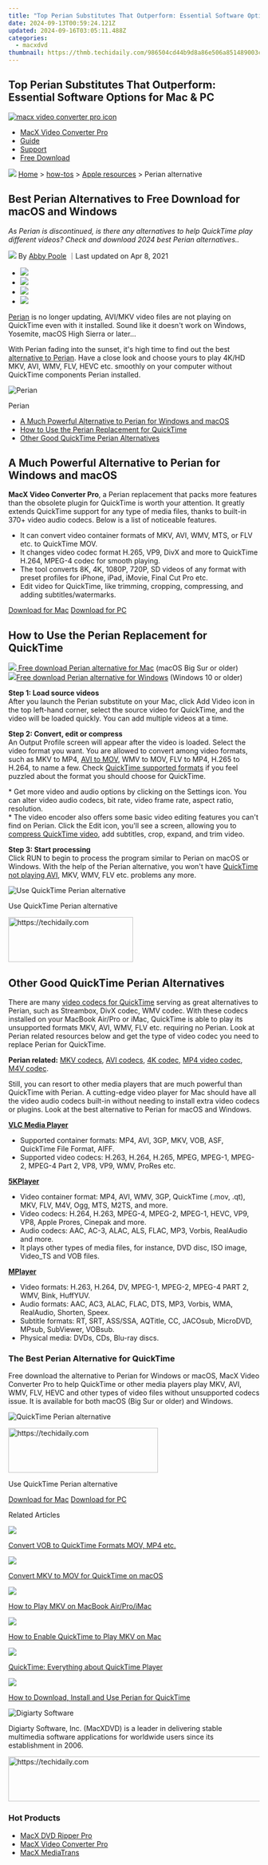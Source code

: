 ```yaml
---
title: "Top Perian Substitutes That Outperform: Essential Software Options for Mac & PC"
date: 2024-09-13T00:59:24.121Z
updated: 2024-09-16T03:05:11.488Z
categories:
  - macxdvd
thumbnail: https://thmb.techidaily.com/986504cd44b9d8a86e506a851489003cdb37fac4314ef47bdf65ab2174d555e1.jpg
---
```


## Top Perian Substitutes That Outperform: Essential Software Options for Mac & PC

[![macx video converter pro icon](https://www.macxdvd.com/mac-dvd-video-converter-how-to/../image-style/new-seo/icon11.png)](https://tools.techidaily.com/macxdvd/products/)

* [MacX Video Converter Pro](https://tools.techidaily.com/macxdvd/products/)
* [Guide](https://tools.techidaily.com/macxdvd/products/)
* [Support](https://tools.techidaily.com/macxdvd/products/)
* [Free Download](https://tools.techidaily.com/macxdvd/products/)

![](https://www.macxdvd.com/mac-dvd-video-converter-how-to/../image-style/new-seo/icon7.png) [Home](https://tools.techidaily.com/macxdvd/products/) \> [how-tos](https://tools.techidaily.com/macxdvd/products/) \> [Apple resources](https://tools.techidaily.com/macxdvd/products/) \> Perian alternative

## Best Perian Alternatives to Free Download for macOS and Windows

_As Perian is discontinued, is there any alternatives to help QuickTime play different videos? Check and download 2024 best Perian alternatives.._

![](https://www.macxdvd.com/mac-dvd-video-converter-how-to/../image-style/new-seo/icon6.png) By [Abby Poole](https://www.linkedin.com/in/abby-poole-6822b0104/) ｜Last updated on Apr 8, 2021

* [![](https://www.macxdvd.com/mac-dvd-video-converter-how-to/../image-style/new-seo/share-fa.jpg)](https://www.facebook.com/sharer/sharer.php?u=https://www.macxdvd.com/mac-dvd-video-converter-how-to/perian-alternative-for-mac-windows.htm)
* [![](https://www.macxdvd.com/mac-dvd-video-converter-how-to/../image-style/new-seo/share-tw.jpg)](https://twitter.com/intent/tweet?url=https://www.macxdvd.com/mac-dvd-video-converter-how-to/perian-alternative-for-mac-windows.htm)
* [![](https://www.macxdvd.com/mac-dvd-video-converter-how-to/../image-style/new-seo/share-email.jpg)](https://www.macxdvd.com/mac-dvd-video-converter-how-to/mailto:info@example.com?&subject=&body=https://www.macxdvd.com/mac-dvd-video-converter-how-to/perian-alternative-for-mac-windows.htm)
* [![](https://www.macxdvd.com/mac-dvd-video-converter-how-to/../image-style/new-seo/share-in.jpg)](https://www.linkedin.com/shareArticle?mini=true&url=https://www.macxdvd.com/mac-dvd-video-converter-how-to/perian-alternative-for-mac-windows.htm&title=&summary=https://www.macxdvd.com/mac-dvd-video-converter-how-to/perian-alternative-for-mac-windows.htm&source=)

[Perian](https://tools.techidaily.com/macxdvd/products/) is no longer updating, AVI/MKV video files are not playing on QuickTime even with it installed. Sound like it doesn't work on Windows, Yosemite, macOS High Sierra or later… 

With Perian fading into the sunset, it's high time to find out the best [alternative to Perian](https://tools.techidaily.com/macxdvd/products/). Have a close look and choose yours to play 4K/HD MKV, AVI, WMV, FLV, HEVC etc. smoothly on your computer without QuickTime components Perian installed. 

![Perian](https://www.macxdvd.com/mac-dvd-video-converter-how-to/article-image/perian-alternative.jpg) 

Perian

* [A Much Powerful Alternative to Perian for Windows and macOS](https://tools.techidaily.com/macxdvd/products/)
* [How to Use the Perian Replacement for QuickTime](https://tools.techidaily.com/macxdvd/products/)
* [Other Good QuickTime Perian Alternatives](https://tools.techidaily.com/macxdvd/products/)

## A Much Powerful Alternative to Perian for Windows and macOS

**MacX Video Converter Pro**, a Perian replacement that packs more features than the obsolete plugin for QuickTime is worth your attention. It greatly extends QuickTime support for any type of media files, thanks to built-in 370+ video audio codecs. Below is a list of noticeable features. 

* It can convert video container formats of MKV, AVI, WMV, MTS, or FLV etc. to QuickTime MOV.
* It changes video codec format H.265, VP9, DivX and more to QuickTime H.264, MPEG-4 codec for smooth playing.
* The tool converts 8K, 4K, 1080P, 720P, SD videos of any format with preset profiles for iPhone, iPad, iMovie, Final Cut Pro etc.
* Edit video for QuickTime, like trimming, cropping, compressing, and adding subtitles/watermarks.

[Download for Mac](https://tools.techidaily.com/macxdvd/products/) [Download for PC](https://tools.techidaily.com/macxdvd/products/) 

## How to Use the Perian Replacement for QuickTime

[![](https://www.macxdvd.com/mac-dvd-video-converter-how-to/../seoimage/download-icon-step.png) Free download Perian alternative for Mac](https://tools.techidaily.com/macxdvd/products/) (macOS Big Sur or older)  
[![](https://www.macxdvd.com/mac-dvd-video-converter-how-to/../seoimage/download-icon-step.png)Free download Perian alternative for Windows](https://tools.techidaily.com/macxdvd/products/) (Windows 10 or older)

**Step 1: Load source videos**  
After you launch the Perian substitute on your Mac, click Add Video icon in the top left-hand corner, select the source video for QuickTime, and the video will be loaded quickly. You can add multiple videos at a time. 

**Step 2: Convert, edit or compress**  
An Output Profile screen will appear after the video is loaded. Select the video format you want. You are allowed to convert among video formats, such as MKV to MP4, [AVI to MOV](https://tools.techidaily.com/macxdvd/products/), WMV to MOV, FLV to MP4, H.265 to H.264, to name a few. Check [QuickTime supported formats](https://tools.techidaily.com/macxdvd/products/) if you feel puzzled about the format you should choose for QuickTime. 

\* Get more video and audio options by clicking on the Settings icon. You can alter video audio codecs, bit rate, video frame rate, aspect ratio, resolution.   
 \* The video encoder also offers some basic video editing features you can't find on Perian. Click the Edit icon, you'll see a screen, allowing you to [compress QuickTime video](https://tools.techidaily.com/macxdvd/products/), add subtitles, crop, expand, and trim video. 

**Step 3: Start processing**  
Click RUN to begin to process the program similar to Perian on macOS or Windows. With the help of the Perian alternative, you won't have [QuickTime not playing AVI](https://tools.techidaily.com/macxdvd/products/), MKV, WMV, FLV etc. problems any more.

![Use QuickTime Perian alternative](https://www.macxdvd.com/mac-dvd-video-converter-how-to/../mac-video-converter-pro/step-image/mvcp-mov.png) 

Use QuickTime Perian alternative

<!-- affiliate ads begin -->
<a href="https://aligracehair.sjv.io/c/5597632/2135368/19272" target="_top" id="2135368">
  <img src="//a.impactradius-go.com/display-ad/19272-2135368" border="0" alt="https://techidaily.com" width="250" height="90"/>
</a>
<img height="0" width="0" src="https://aligracehair.sjv.io/i/5597632/2135368/19272" style="position:absolute;visibility:hidden;" border="0" />
<!-- affiliate ads end -->

## Other Good QuickTime Perian Alternatives

There are many [video codecs for QuickTime](https://tools.techidaily.com/macxdvd/products/) serving as great alternatives to Perian, such as Streambox, DivX codec, WMV codec. With these codecs installed on your MacBook Air/Pro or iMac, QuickTime is able to play its unsupported formats MKV, AVI, WMV, FLV etc. requiring no Perian. Look at Perian related resources below and get the type of video codec you need to replace Perian for QuickTime. 

**Perian related:** [MKV codecs](https://tools.techidaily.com/macxdvd/products/), [AVI codecs](https://tools.techidaily.com/macxdvd/products/), [4K codec](https://tools.techidaily.com/macxdvd/products/), [MP4 video codec](https://tools.techidaily.com/macxdvd/products/), [M4V codec](https://tools.techidaily.com/macxdvd/products/).

Still, you can resort to other media players that are much powerful than QuickTime with Perian. A cutting-edge video player for Mac should have all the video audio codecs built-in without needing to install extra video codecs or plugins. Look at the best alternative to Perian for macOS and Windows.

**[VLC Media Player](https://www.videolan.org/index.html)**

* Supported container formats: MP4, AVI, 3GP, MKV, VOB, ASF, QuickTime File Format, AIFF.
* Supported video codecs: H.263, H.264, H.265, MPEG, MPEG-1, MPEG-2, MPEG-4 Part 2, VP8, VP9, WMV, ProRes etc.

**[5KPlayer](https://tools.techidaily.com/5kplayer/products/)**

* Video container format: MP4, AVI, WMV, 3GP, QuickTime (.mov, .qt), MKV, FLV, M4V, Ogg, MTS, M2TS, and more.
* Video codecs: H.264, H.263, MPEG-4, MPEG-2, MPEG-1, HEVC, VP9, VP8, Apple Prores, Cinepak and more.
* Audio codecs: AAC, AC-3, ALAC, ALS, FLAC, MP3, Vorbis, RealAudio and more.
* It plays other types of media files, for instance, DVD disc, ISO image, Video\_TS and VOB files.

**[MPlayer](https://en.wikipedia.org/wiki/MPlayer)**

* Video formats: H.263, H.264, DV, MPEG-1, MPEG-2, MPEG-4 PART 2, WMV, Bink, HuffYUV.
* Audio formats: AAC, AC3, ALAC, FLAC, DTS, MP3, Vorbis, WMA, RealAudio, Shorten, Speex.
* Subtitle formats: RT, SRT, ASS/SSA, AQTitle, CC, JACOsub, MicroDVD, MPsub, SubViewer, VOBsub.
* Physical media: DVDs, CDs, Blu-ray discs.

### The Best Perian Alternative for QuickTime

Free download the alternative to Perian for Windows or macOS, MacX Video Converter Pro to help QuickTime or other media players play MKV, AVI, WMV, FLV, HEVC and other types of video files without unsupported codecs issue. It is available for both macOS (Big Sur or older) and Windows. 

![QuickTime Perian alternative](https://www.macxdvd.com/mac-dvd-video-converter-how-to/../seoimage/video-converterru.png) 

<!-- affiliate ads begin -->
<a href="https://aligracehair.sjv.io/c/5597632/2135400/19272" target="_top" id="2135400">
  <img src="//a.impactradius-go.com/display-ad/19272-2135400" border="0" alt="https://techidaily.com" width="300" height="90"/>
</a>
<img height="0" width="0" src="https://aligracehair.sjv.io/i/5597632/2135400/19272" style="position:absolute;visibility:hidden;" border="0" />
<!-- affiliate ads end -->

Use QuickTime Perian alternative

[Download for Mac](https://tools.techidaily.com/macxdvd/products/) [Download for PC](https://tools.techidaily.com/macxdvd/products/) 

Related Articles

![](https://www.macxdvd.com/mac-dvd-video-converter-how-to/../image-style/new-seo/pic7.jpg)

[Convert VOB to QuickTime Formats MOV, MP4 etc.](https://tools.techidaily.com/macxdvd/products/) 

![](https://www.macxdvd.com/mac-dvd-video-converter-how-to/../image-style/new-seo/pic6.jpg)

[Convert MKV to MOV for QuickTime on macOS](https://tools.techidaily.com/macxdvd/products/) 

![](https://www.macxdvd.com/mac-dvd-video-converter-how-to/../image-style/new-seo/pic5.jpg)

[How to Play MKV on MacBook Air/Pro/iMac](https://tools.techidaily.com/macxdvd/products/) 

![](https://www.macxdvd.com/mac-dvd-video-converter-how-to/../image-style/new-seo/pic4.jpg)

[How to Enable QuickTime to Play MKV on Mac](https://tools.techidaily.com/macxdvd/products/) 

![](https://www.macxdvd.com/mac-dvd-video-converter-how-to/../image-style/new-seo/pic3.jpg)

[QuickTime: Everything about QuickTime Player](https://tools.techidaily.com/macxdvd/products/) 

![](https://www.macxdvd.com/mac-dvd-video-converter-how-to/../image-style/new-seo/pic2.jpg)

[How to Download, Install and Use Perian for QuickTime](https://tools.techidaily.com/macxdvd/products/) 

![Digiarty Software](https://www.macxdvd.com/mac-dvd-video-converter-how-to/../icon/logo.png) 

Digiarty Software, Inc. (MacXDVD) is a leader in delivering stable multimedia software applications for worldwide users since its establishment in 2006.

<!-- affiliate ads begin -->
<a href="https://unicoeye.pxf.io/c/5597632/2134491/18498" target="_top" id="2134491">
  <img src="//a.impactradius-go.com/display-ad/18498-2134491" border="0" alt="https://techidaily.com" width="728" height="90"/>
</a>
<img height="0" width="0" src="https://unicoeye.pxf.io/i/5597632/2134491/18498" style="position:absolute;visibility:hidden;" border="0" />
<!-- affiliate ads end -->

### Hot Products

* [MacX DVD Ripper Pro](https://tools.techidaily.com/macxdvd/products/)
* [MacX Video Converter Pro](https://tools.techidaily.com/macxdvd/products/)
* [MacX MediaTrans](https://tools.techidaily.com/macxdvd/products/)

<!-- affiliate ads begin -->
<span id="2135471">
					<video width="864" height="1536" style="cursor:pointer"
           poster="//a.impactradius-go.com/display-clicktoplayimage/2135471.png"
           onclick="if(!this.playClicked){this.play();this.setAttribute('controls',true);this.playClicked=true;}">
	   <source src="//a.impactradius-go.com/display-ad/18498-2135471">
	   <img src="//a.impactradius-go.com/display-clicktoplayimage/2135471.png" style="border: none; height: 100%; width: 100%; object-fit: contain">
	</video>
	<div style="width:540px;text-align:center"><a href="javascript:window.open(decodeURIComponent('https%3A%2F%2Funicoeye.pxf.io%2Fc%2F5597632%2F2135471%2F18498'), '_blank');void(0);">Click here</a></div>
</span>
<img height="0" width="0" src="https://imp.pxf.io/i/5597632/2135471/18498" style="position:absolute;visibility:hidden;" border="0" />
<!-- affiliate ads end -->

### Tips and Tricks

* [DVD Topics >>](https://tools.techidaily.com/macxdvd/products/)
* [Video Solutions >>](https://tools.techidaily.com/macxdvd/products/)
* [Data Transfer >>](https://tools.techidaily.com/macxdvd/products/)
* [Online Video >>](https://tools.techidaily.com/macxdvd/products/)
* [Hot Topics >>](https://tools.techidaily.com/macxdvd/products/)

<!-- affiliate ads begin -->
<a href="https://aligracehair.sjv.io/c/5597632/2115924/19272" target="_top" id="2115924">
  <img src="//a.impactradius-go.com/display-ad/19272-2115924" border="0" alt="https://techidaily.com" width="120" height="90"/>
</a>
<img height="0" width="0" src="https://aligracehair.sjv.io/i/5597632/2115924/19272" style="position:absolute;visibility:hidden;" border="0" />
<!-- affiliate ads end -->

### Company

* [About Us >>](https://tools.techidaily.com/macxdvd/products/)
* [Tech & Sales FAQ >>](https://tools.techidaily.com/macxdvd/products/)
* [User Guides >>](https://tools.techidaily.com/macxdvd/products/)
* [Contact Us >>](https://tools.techidaily.com/macxdvd/products/)
* [Partner >>](https://tools.techidaily.com/macxdvd/products/)

[Home](https://tools.techidaily.com/macxdvd/products/) | [About](https://tools.techidaily.com/macxdvd/products/) | [Privacy Policy](https://tools.techidaily.com/macxdvd/products/) | [Terms and Conditions](https://tools.techidaily.com/macxdvd/products/) | [License Agreement](https://tools.techidaily.com/macxdvd/products/) | [Resource](https://tools.techidaily.com/macxdvd/products/) | [News](https://tools.techidaily.com/macxdvd/products/) | [Contact Us](https://tools.techidaily.com/macxdvd/products/)

Copyright © 2024 Digiarty Software, Inc (MacXDVD). All rights reserved

Apple, the Apple logo, Mac, iPhone, iPad, iPod and iTunes are trademarks of Apple Inc, registered in the U.S. and other countries.  
Digiarty Software is not developed by or affiliated with Apple Inc.

<ins class="adsbygoogle"
     style="display:block"
     data-ad-format="autorelaxed"
     data-ad-client="ca-pub-7571918770474297"
     data-ad-slot="1223367746"></ins>

<ins class="adsbygoogle"
     style="display:block"
     data-ad-client="ca-pub-7571918770474297"
     data-ad-slot="8358498916"
     data-ad-format="auto"
     data-full-width-responsive="true"></ins>

<span class="atpl-alsoreadstyle">Also read:</span>
<div><ul>
<li><a href="https://fox-glue.techidaily.com/new-superior-settings-visuals-that-stick-with-viewers/"><u>[New] Superior Settings Visuals that Stick With Viewers</u></a></li>
<li><a href="https://some-techniques.techidaily.com/updated-infusing-identity-tips-for-iconic-podcast-graphics/"><u>[Updated] Infusing Identity Tips for Iconic Podcast Graphics</u></a></li>
<li><a href="https://dvd-bd.techidaily.com/digiartydvdand/"><u>DigiartyによるDVDリッピング&動画変換プログラム一覧表示</u></a></li>
<li><a href="https://dvd-bd.techidaily.com/download-and-set-up-the-plex-media-server-on-your-pc-windows-1eb-version/"><u>Download & Set Up the Plex Media Server on Your PC (Windows 1Eb Version)</u></a></li>
<li><a href="https://hardware-help.techidaily.com/download-and-install-microsoft-surface-pro-4-drivers-for-windows/"><u>Download and Install Microsoft Surface Pro 4 Drivers for Windows</u></a></li>
<li><a href="https://dvd-bd.techidaily.com/guida-completa-al-recordatore-di-screenshots-piu-efficace-per-windows-usare-il-tuo-computer-in-modalita-registrazione/"><u>Guida Completa Al Recordatore Di Screenshots Più Efficace per Windows: Usare Il Tuo Computer in Modalità Registrazione</u></a></li>
<li><a href="https://youtube-lab.techidaily.com/24-fresh-funds-finds-economical-monetization-platforms-for-beginners/"><u>In 2024, Fresh Funds Finds Economical Monetization Platforms for Beginners</u></a></li>
<li><a href="https://ios-unlock.techidaily.com/in-2024-unlock-iphone-se-2022-with-forgotten-passcode-different-methods-you-can-try-by-drfone-ios/"><u>In 2024, Unlock iPhone SE (2022) With Forgotten Passcode Different Methods You Can Try</u></a></li>
<li><a href="https://dvd-bd.techidaily.com/topo-as-melhores-tecnicas-para-transferir-filmes-de-dvd-para-pc-em-2023-windows-e-mac/"><u>Topo: As Melhores Técnicas Para Transferir Filmes De DVD Para PC Em 2023 - Windows E Mac</u></a></li>
</ul></div>

